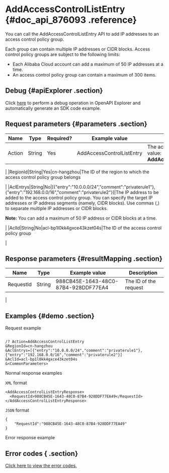 # AddAccessControlListEntry {#doc_api_876093 .reference}

You can call the AddAccessControlListEntry API to add IP addresses to an access control policy group.

Each group can contain multiple IP addresses or CIDR blocks. Access control policy groups are subject to the following limits:

-   Each Alibaba Cloud account can add a maximum of 50 IP addresses at a time.
-   An access control policy group can contain a maximum of 300 items.

## Debug {#apiExplorer .section}

Click [here](https://api.aliyun.com/#product=Slb&api=AddAccessControlListEntry) to perform a debug operation in OpenAPI Explorer and automatically generate an SDK code example.

## Request parameters {#parameters .section}

|Name|Type|Required?|Example value|Description|
|----|----|---------|-------------|-----------|
|Action|String|Yes|AddAccessControlListEntry|The action to perform. Valid value: **AddAccessControlListEntry**.

 |
|RegionId|String|Yes|cn-hangzhou|The ID of the region to which the access control policy group belongs

 |
|AclEntrys|String|No|\[\{"entry":"10.0.0.0/24","comment":"privaterule1"\},\{"entry":"192.168.0.0/16","comment":"privaterule2"\}\]|The IP address to be added to the access control policy group. You can specify the target IP addresses or IP address segments \(namely, CIDR blocks\). Use commas \(,\) to separate multiple IP addresses or CIDR blocks.

 **Note:** You can add a maximum of 50 IP address or CIDR blocks at a time.

 |
|AclId|String|No|acl-bp1l0kk4gxce43kzet04s|The ID of the access control policy group

 |

## Response parameters {#resultMapping .section}

|Name|Type|Example value|Description|
|----|----|-------------|-----------|
|RequestId|String|988CB45E-1643-48C0-87B4-928DDF77EA4|The ID of the request

 |

## Examples {#demo .section}

Request example

``` {#request_demo}

/? Action=AddAccessControlListEntry
&RegionId=cn-hangzhou
&AclEntrys=[{"entry":"10.0.0.0/24","comment":"privaterule1"},{"entry":"192.168.0.0/16","comment":"privaterule2"}]
&AclId=acl-bp1l0kk4gxce43kzet04s
&<CommonParameters>

```

Normal response examples

`XML` format

``` {#xml_return_success_demo}
<AddAccessControlListEntryResponse>
  <RequestId>988CB45E-1643-48C0-87B4-928DDF77EA49</RequestId>
</AddAccessControlListEntryResponse>

```

`JSON` format

``` {#json_return_success_demo}
{
	"RequestId":"988CB45E-1643-48C0-87B4-928DDF77EA49"
}
```

Error response example

## Error codes { .section}

[Click here to view the error codes.](https://error-center.aliyun.com/status/product/Slb)

